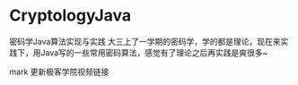 # CryptologyJava
密码学Java算法实现与实践
大三上了一学期的密码学，学的都是理论，现在来实践下，用Java写的一些常用密码算法，感觉有了理论之后再实践是爽很多~

mark 更新极客学院视频链接
